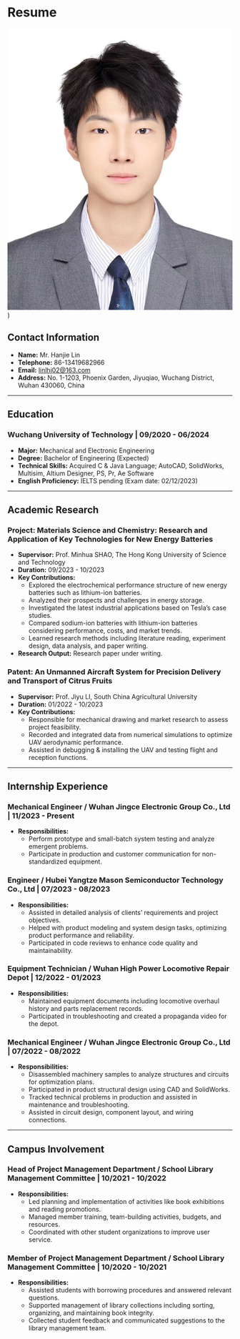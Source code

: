 # Resume

![Alt Text](https://github.com/hanjiegit8/hanjie.github.io/blob/main/head%20sculpture.jpg))

## Contact Information

- **Name:** Mr. Hanjie Lin
- **Telephone:** 86-13419682966
- **Email:** linlhj02@163.com
- **Address:** No. 1-1203, Phoenix Garden, Jiyuqiao, Wuchang District, Wuhan 430060, China

---

## Education

### Wuchang University of Technology | 09/2020 - 06/2024
- **Major:** Mechanical and Electronic Engineering
- **Degree:** Bachelor of Engineering (Expected)
- **Technical Skills:** Acquired C & Java Language; AutoCAD, SolidWorks, Multisim, Altium Designer, PS, Pr, Ae Software
- **English Proficiency:** IELTS pending (Exam date: 02/12/2023)

---

## Academic Research

### Project: Materials Science and Chemistry: Research and Application of Key Technologies for New Energy Batteries
- **Supervisor:** Prof. Minhua SHAO, The Hong Kong University of Science and Technology
- **Duration:** 09/2023 - 10/2023
- **Key Contributions:**
  - Explored the electrochemical performance structure of new energy batteries such as lithium-ion batteries.
  - Analyzed their prospects and challenges in energy storage.
  - Investigated the latest industrial applications based on Tesla’s case studies.
  - Compared sodium-ion batteries with lithium-ion batteries considering performance, costs, and market trends.
  - Learned research methods including literature reading, experiment design, data analysis, and paper writing.
- **Research Output:** Research paper under writing.

### Patent: An Unmanned Aircraft System for Precision Delivery and Transport of Citrus Fruits
- **Supervisor:** Prof. Jiyu LI, South China Agricultural University
- **Duration:** 01/2022 - 10/2023
- **Key Contributions:**
  - Responsible for mechanical drawing and market research to assess project feasibility.
  - Recorded and integrated data from numerical simulations to optimize UAV aerodynamic performance.
  - Assisted in debugging & installing the UAV and testing flight and reception functions.

---

## Internship Experience

### Mechanical Engineer / Wuhan Jingce Electronic Group Co., Ltd | 11/2023 - Present
- **Responsibilities:**
  - Perform prototype and small-batch system testing and analyze emergent problems.
  - Participate in production and customer communication for non-standardized equipment.

### Engineer / Hubei Yangtze Mason Semiconductor Technology Co., Ltd | 07/2023 - 08/2023
- **Responsibilities:**
  - Assisted in detailed analysis of clients’ requirements and project objectives.
  - Helped with product modeling and system design tasks, optimizing product performance and reliability.
  - Participated in code reviews to enhance code quality and maintainability.

### Equipment Technician / Wuhan High Power Locomotive Repair Depot | 12/2022 - 01/2023
- **Responsibilities:**
  - Maintained equipment documents including locomotive overhaul history and parts replacement records.
  - Participated in troubleshooting and created a propaganda video for the depot.

### Mechanical Engineer / Wuhan Jingce Electronic Group Co., Ltd | 07/2022 - 08/2022
- **Responsibilities:**
  - Disassembled machinery samples to analyze structures and circuits for optimization plans.
  - Participated in product structural design using CAD and SolidWorks.
  - Tracked technical problems in production and assisted in maintenance and troubleshooting.
  - Assisted in circuit design, component layout, and wiring connections.

---

## Campus Involvement

### Head of Project Management Department / School Library Management Committee | 10/2021 - 10/2022
- **Responsibilities:**
  - Led planning and implementation of activities like book exhibitions and reading promotions.
  - Managed member training, team-building activities, budgets, and resources.
  - Coordinated with other student organizations to improve user service.

### Member of Project Management Department / School Library Management Committee | 10/2020 - 10/2021
- **Responsibilities:**
  - Assisted students with borrowing procedures and answered relevant questions.
  - Supported management of library collections including sorting, organizing, and maintaining book integrity.
  - Collected student feedback and communicated suggestions to the library management team.
